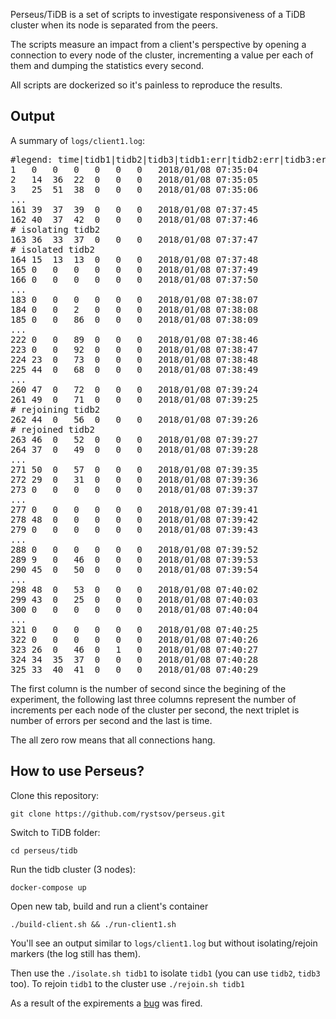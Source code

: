 Perseus/TiDB is a set of scripts to investigate responsiveness of a TiDB cluster when its node is separated from the peers.

The scripts measure an impact from a client's perspective by opening a connection to every node of the cluster, incrementing a value per each of them and dumping the statistics every second.

All scripts are dockerized so it's painless to reproduce the results.

## Output

A summary of `logs/client1.log`:

<pre>#legend: time|tidb1|tidb2|tidb3|tidb1:err|tidb2:err|tidb3:err
1	0	0	0	0	0	0	2018/01/08 07:35:04
2	14	36	22	0	0	0	2018/01/08 07:35:05
3	25	51	38	0	0	0	2018/01/08 07:35:06
...
161	39	37	39	0	0	0	2018/01/08 07:37:45
162	40	37	42	0	0	0	2018/01/08 07:37:46
# isolating tidb2
163	36	33	37	0	0	0	2018/01/08 07:37:47
# isolated tidb2
164	15	13	13	0	0	0	2018/01/08 07:37:48
165	0	0	0	0	0	0	2018/01/08 07:37:49
166	0	0	0	0	0	0	2018/01/08 07:37:50
...
183	0	0	0	0	0	0	2018/01/08 07:38:07
184	0	0	2	0	0	0	2018/01/08 07:38:08
185	0	0	86	0	0	0	2018/01/08 07:38:09
...
222	0	0	89	0	0	0	2018/01/08 07:38:46
223	0	0	92	0	0	0	2018/01/08 07:38:47
224	23	0	73	0	0	0	2018/01/08 07:38:48
225	44	0	68	0	0	0	2018/01/08 07:38:49
...
260	47	0	72	0	0	0	2018/01/08 07:39:24
261	49	0	71	0	0	0	2018/01/08 07:39:25
# rejoining tidb2
262	44	0	56	0	0	0	2018/01/08 07:39:26
# rejoined tidb2
263	46	0	52	0	0	0	2018/01/08 07:39:27
264	37	0	49	0	0	0	2018/01/08 07:39:28
...
271	50	0	57	0	0	0	2018/01/08 07:39:35
272	29	0	31	0	0	0	2018/01/08 07:39:36
273	0	0	0	0	0	0	2018/01/08 07:39:37
...
277	0	0	0	0	0	0	2018/01/08 07:39:41
278	48	0	0	0	0	0	2018/01/08 07:39:42
279	0	0	0	0	0	0	2018/01/08 07:39:43
...
288	0	0	0	0	0	0	2018/01/08 07:39:52
289	9	0	46	0	0	0	2018/01/08 07:39:53
290	45	0	50	0	0	0	2018/01/08 07:39:54
...
298	48	0	53	0	0	0	2018/01/08 07:40:02
299	43	0	25	0	0	0	2018/01/08 07:40:03
300	0	0	0	0	0	0	2018/01/08 07:40:04
...
321	0	0	0	0	0	0	2018/01/08 07:40:25
322	0	0	0	0	0	0	2018/01/08 07:40:26
323	26	0	46	0	1	0	2018/01/08 07:40:27
324	34	35	37	0	0	0	2018/01/08 07:40:28
325	33	40	41	0	0	0	2018/01/08 07:40:29</pre>

The first column is the number of second since the begining of the experiment, the following last three columns represent the number of increments per each node of the cluster per second, the next triplet is number of errors per second and the last is time.

The all zero row means that all connections hang.

## How to use Perseus?

Clone this repository:

    git clone https://github.com/rystsov/perseus.git

Switch to TiDB folder:

    cd perseus/tidb

Run the tidb cluster (3 nodes):

    docker-compose up

Open new tab, build and run a client's container

    ./build-client.sh && ./run-client1.sh

You'll see an output similar to `logs/client1.log` but without isolating/rejoin markers (the log still has them).

Then use the `./isolate.sh tidb1` to isolate `tidb1` (you can use `tidb2`, `tidb3` too). To rejoin `tidb1` to the cluster use  `./rejoin.sh tidb1`

As a result of the expirements a [bug](https://github.com/pingcap/tidb/issues/2676) was fired.
